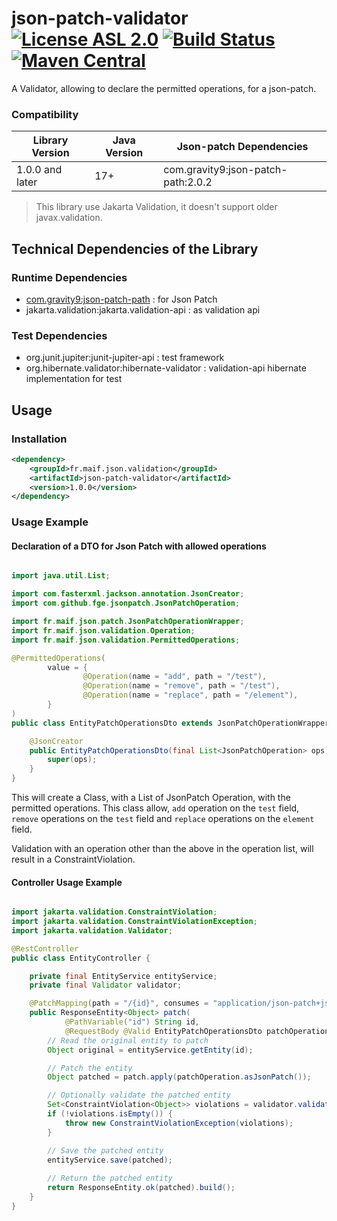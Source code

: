 # json-patch-validator [![License ASL 2.0][ASL 2.0 badge]][ASL 2.0] [![Build Status][github-action-badge]][github-action] [![Maven Central][Maven Central badge]][Maven]

A Validator, allowing to declare the permitted operations, for a json-patch.


### Compatibility

| Library Version            | Java Version | Json-patch Dependencies                      
|----------------------------|--------------|--------------------------------------------|  
| 1.0.0 and later | 17+          | com.gravity9:json-patch-path:2.0.2 |

> This library use Jakarta Validation, it doesn't support older javax.validation.

## Technical Dependencies of the Library

### Runtime Dependencies

- [com.gravity9:json-patch-path] : for Json Patch
- jakarta.validation:jakarta.validation-api : as validation api

### Test Dependencies 

- org.junit.jupiter:junit-jupiter-api : test framework
- org.hibernate.validator:hibernate-validator : validation-api hibernate implementation for test

## Usage

### Installation

```xml
<dependency>
    <groupId>fr.maif.json.validation</groupId>
    <artifactId>json-patch-validator</artifactId>
    <version>1.0.0</version>
</dependency>
```

### Usage Example

#### Declaration of a DTO for Json Patch with allowed operations

```java

import java.util.List;

import com.fasterxml.jackson.annotation.JsonCreator;
import com.github.fge.jsonpatch.JsonPatchOperation;

import fr.maif.json.patch.JsonPatchOperationWrapper;
import fr.maif.json.validation.Operation;
import fr.maif.json.validation.PermittedOperations;

@PermittedOperations(
        value = {
                @Operation(name = "add", path = "/test"),
                @Operation(name = "remove", path = "/test"),
                @Operation(name = "replace", path = "/element"),
        }
)
public class EntityPatchOperationsDto extends JsonPatchOperationWrapper {

    @JsonCreator
    public EntityPatchOperationsDto(final List<JsonPatchOperation> ops) {
        super(ops);
    }
}
```

This will create a Class, with a List of JsonPatch Operation, with the permitted operations.
This class allow,
`add` operation on the `test` field, 
`remove` operations on the `test` field
and `replace` operations on the `element` field.

Validation with an operation other than the above in the operation list, will result in a ConstraintViolation. 

#### Controller Usage Example

```java

import jakarta.validation.ConstraintViolation;
import jakarta.validation.ConstraintViolationException;
import jakarta.validation.Validator;

@RestController
public class EntityController {

    private final EntityService entityService;
    private final Validator validator;

    @PatchMapping(path = "/{id}", consumes = "application/json-patch+json")
    public ResponseEntity<Object> patch(
            @PathVariable("id") String id,
            @RequestBody @Valid EntityPatchOperationsDto patchOperation) {
        // Read the original entity to patch
        Object original = entityService.getEntity(id);

        // Patch the entity
        Object patched = patch.apply(patchOperation.asJsonPatch());

        // Optionally validate the patched entity
        Set<ConstraintViolation<Object>> violations = validator.validate(patched);
        if (!violations.isEmpty()) {
            throw new ConstraintViolationException(violations);
        }

        // Save the patched entity
        entityService.save(patched);
        
        // Return the patched entity
        return ResponseEntity.ok(patched).build();
    }
}
```

[ASL 2.0 badge]: https://img.shields.io/:license-Apache%202.0-blue.svg
[ASL 2.0]: http://www.apache.org/licenses/LICENSE-2.0.html
[github-action-badge]: https://github.com/MAIF/json-patch-validator/actions/workflows/build.yml/badge.svg?branch=main
[github-action]: https://github.com/MAIF/json-patch-validator/actions?query=workflow%3ABuild
[Maven Central badge]: https://img.shields.io/maven-central/v/fr.maif.json.validation/json-patch-validator.svg
[Maven]: https://search.maven.org/artifact/fr.maif.json.validation/json-patch-validator
[com.gravity9:json-patch-path]: https://github.com/gravity9-tech/json-patch-path